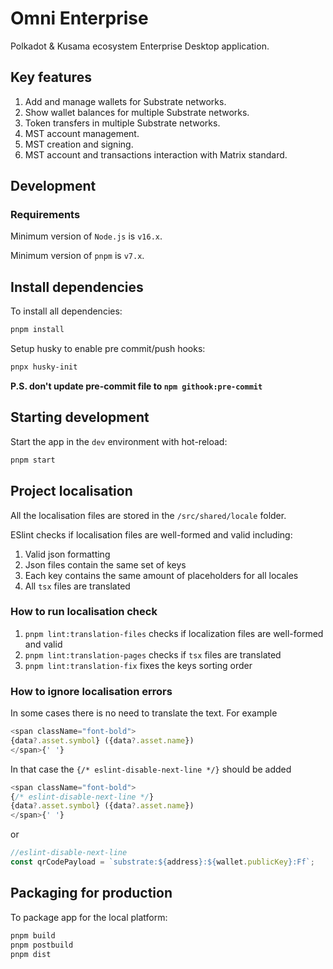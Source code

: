 # Omni Enterprise

Polkadot & Kusama ecosystem Enterprise Desktop application.

## Key features

1. Add and manage wallets for Substrate networks.
2. Show wallet balances for multiple Substrate networks.
3. Token transfers in multiple Substrate networks.
4. MST account management.
5. MST creation and signing.
6. MST account and transactions interaction with Matrix standard.

## Development

### Requirements

Minimum version of `Node.js` is `v16.x`.

Minimum version of `pnpm` is `v7.x`.

## Install dependencies

To install all dependencies:

```bash
pnpm install
```
Setup husky to enable pre commit/push hooks:

```bash
pnpx husky-init
```
**P.S. don't update pre-commit file to `npm githook:pre-commit`**

## Starting development

Start the app in the `dev` environment with hot-reload:

```bash
pnpm start
```

## Project localisation

All the localisation files are stored in the `/src/shared/locale` folder.

ESlint checks if localisation files are well-formed and valid including:
1. Valid json formatting
2. Json files contain the same set of keys
3. Each key contains the same amount of placeholders for all locales
4. All `tsx` files are translated

### How to run localisation check
1. `pnpm lint:translation-files` checks if localization files are well-formed and valid
2. `pnpm lint:translation-pages` checks if `tsx` files are translated
3. `pnpm lint:translation-fix` fixes the keys sorting order

### How to ignore localisation errors
In some cases there is no need to translate the text. For example
```typescript
<span className="font-bold">
{data?.asset.symbol} ({data?.asset.name})
</span>{' '}
```
In that case the `{/* eslint-disable-next-line */}`
should be added
```typescript
<span className="font-bold">
{/* eslint-disable-next-line */}
{data?.asset.symbol} ({data?.asset.name})
</span>{' '}
```
or
```typescript
//eslint-disable-next-line
const qrCodePayload = `substrate:${address}:${wallet.publicKey}:Ff`;
```

## Packaging for production

To package app for the local platform:

```bash
pnpm build
pnpm postbuild
pnpm dist
```
